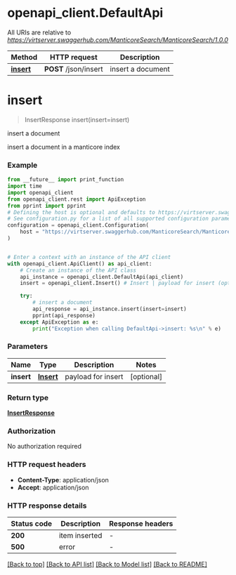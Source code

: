 # openapi_client.DefaultApi

All URIs are relative to *https://virtserver.swaggerhub.com/ManticoreSearch/ManticoreSearch/1.0.0*

Method | HTTP request | Description
------------- | ------------- | -------------
[**insert**](DefaultApi.md#insert) | **POST** /json/insert | insert a document


# **insert**
> InsertResponse insert(insert=insert)

insert a document

insert a document in a manticore index

### Example

```python
from __future__ import print_function
import time
import openapi_client
from openapi_client.rest import ApiException
from pprint import pprint
# Defining the host is optional and defaults to https://virtserver.swaggerhub.com/ManticoreSearch/ManticoreSearch/1.0.0
# See configuration.py for a list of all supported configuration parameters.
configuration = openapi_client.Configuration(
    host = "https://virtserver.swaggerhub.com/ManticoreSearch/ManticoreSearch/1.0.0"
)


# Enter a context with an instance of the API client
with openapi_client.ApiClient() as api_client:
    # Create an instance of the API class
    api_instance = openapi_client.DefaultApi(api_client)
    insert = openapi_client.Insert() # Insert | payload for insert (optional)

    try:
        # insert a document
        api_response = api_instance.insert(insert=insert)
        pprint(api_response)
    except ApiException as e:
        print("Exception when calling DefaultApi->insert: %s\n" % e)
```

### Parameters

Name | Type | Description  | Notes
------------- | ------------- | ------------- | -------------
 **insert** | [**Insert**](Insert.md)| payload for insert | [optional] 

### Return type

[**InsertResponse**](InsertResponse.md)

### Authorization

No authorization required

### HTTP request headers

 - **Content-Type**: application/json
 - **Accept**: application/json

### HTTP response details
| Status code | Description | Response headers |
|-------------|-------------|------------------|
**200** | item inserted |  -  |
**500** | error |  -  |

[[Back to top]](#) [[Back to API list]](../README.md#documentation-for-api-endpoints) [[Back to Model list]](../README.md#documentation-for-models) [[Back to README]](../README.md)

